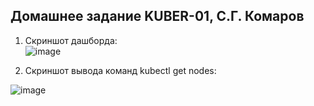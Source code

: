 ## Домашнее задание KUBER-01, С.Г. Комаров

1. Cкриншот дашборда:  
![image](https://github.com/komaroff-ski/dev_ops_netology/assets/93157702/5eebd551-4418-4b29-88cd-f39b8b1c4023)

2. Cкриншот вывода команд kubectl get nodes:  

![image](https://github.com/komaroff-ski/dev_ops_netology/assets/93157702/1f1d6425-4204-483a-8805-a554bcde4267)

